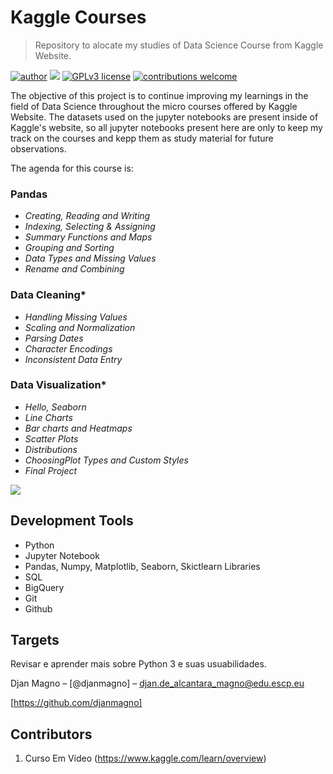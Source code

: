# Kaggle Courses
> Repository to alocate my studies of Data Science Course from Kaggle Website.

[![author](https://img.shields.io/badge/author-djanmagno-red.svg)](https://www.linkedin.com/in/djan-de-alcantara-magno-698a8a106/) [![](https://img.shields.io/badge/python-3.7+-blue.svg)](https://www.python.org/downloads/release/python-365/) [![GPLv3 license](https://img.shields.io/badge/License-GPLv3-blue.svg)](http://perso.crans.org/besson/LICENSE.html) [![contributions welcome](https://img.shields.io/badge/contributions-welcome-brightgreen.svg?style=flat)](https://github.com/djanmagno/data_science/issues)

The objective of this project is to continue improving my learnings in the field of Data Science throughout the micro courses offered by Kaggle Website. The datasets used on the jupyter notebooks are present inside of Kaggle's website, so all jupyter notebooks present here are only to keep my track on the courses and kepp them as study material for future observations.

The agenda for this course is:
  
  ### Pandas
  
   * *Creating, Reading and Writing*
   * *Indexing, Selecting & Assigning*
   * *Summary Functions and Maps*
   * *Grouping and Sorting*
   * *Data Types and Missing Values*
   * *Rename and Combining*
   
  ### Data Cleaning*
  
   * *Handling Missing Values*
   * *Scaling and Normalization*
   * *Parsing Dates*
   * *Character Encodings*
   * *Inconsistent Data Entry*
  
  ### Data Visualization*
  
   * *Hello, Seaborn*
   * *Line Charts*
   * *Bar charts and Heatmaps*
   * *Scatter Plots*
   * *Distributions*
   * *ChoosingPlot Types and Custom Styles*
   * *Final Project*

![](../header.png)

## Development Tools

* Python
* Jupyter Notebook
* Pandas, Numpy, Matplotlib, Seaborn, Skictlearn Libraries
* SQL
* BigQuery
* Git
* Github

## Targets

Revisar e aprender mais sobre Python 3 e suas usuabilidades.

Djan Magno – [@djanmagno] – djan.de_alcantara_magno@edu.escp.eu

[https://github.com/djanmagno]

## Contributors

1. Curso Em Vídeo (https://www.kaggle.com/learn/overview)
